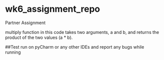 # wk6_assignment_repo
Partner Assignment


multiply function in this code takes two arguments, a and b, and returns the product of the two values (a * b).


##Test
run on pyCharm or any other IDEs and report any bugs while running
